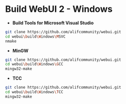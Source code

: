 # Build WebUI 2 - Windows

- **Build Tools for Microsoft Visual Studio**

```sh
git clone https://github.com/alifcommunity/webui.git
cd webui\build\Windows\MSVC
nmake
```

- **MinGW**
```sh
git clone https://github.com/alifcommunity/webui.git
cd webui\build\Windows\GCC
mingw32-make
```

- **TCC**
```sh
git clone https://github.com/alifcommunity/webui.git
cd webui\build\Windows\TCC
mingw32-make
```

